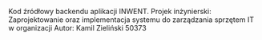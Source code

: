 Kod źródłowy backendu aplikacji INWENT.
Projek inżynierski: Zaprojektowanie oraz implementacja  systemu do zarządzania sprzętem IT w organizacji
Autor: Kamil Zieliński 50373
